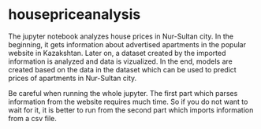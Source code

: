 # housepriceanalysis

The jupyter notebook analyzes house prices in Nur-Sultan city. In the beginning, it gets information about advertised apartments in the popular website in Kazakshtan. Later on, a dataset created by the imported information is analyzed and data is vizualized. In the end, models are created based on the data in the dataset which can be used to predict prices of apartments in Nur-Sultan city.

Be careful when running the whole jupyter. The first part which parses information from the website requires much time. So if you do not want to wait for it, it is better to run from the second part which imports information from a csv file.
